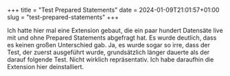 +++
title = "Test Prepared Statements"
date = 2024-01-09T21:01:57+01:00
slug = "test-prepared-statements"
+++

Ich hatte hier mal eine Extension gebaut, die ein paar hundert Datensäte live mit und ohne Prepared Statements abgefragt hat. Es wurde deutlich, dass es keinen großen Unterschied gab. Ja, es wurde sogar so irre, dass der Test, der zuerst ausgeführt wurde, grundsätzlich länger dauerte als der darauf folgende Test. Nicht wirklich repräsentativ. Ich habe daraufhin die Extension hier deinstalliert.
